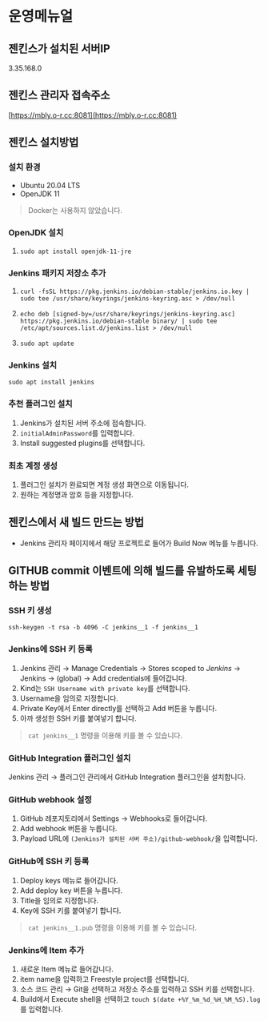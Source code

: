 # 운영메뉴얼
## 젠킨스가 설치된 서버IP
3.35.168.0
## 젠킨스 관리자 접속주소
[https://mbly.o-r.cc:8081](https://mbly.o-r.cc:8081)
## 젠킨스 설치방법
### 설치 환경
* Ubuntu 20.04 LTS
* OpenJDK 11
> Docker는 사용하지 않았습니다.

### OpenJDK 설치
1. `sudo apt install openjdk-11-jre`

### Jenkins 패키지 저장소 추가
1. `curl -fsSL https://pkg.jenkins.io/debian-stable/jenkins.io.key | sudo tee /usr/share/keyrings/jenkins-keyring.asc > /dev/null`

1. `echo deb [signed-by=/usr/share/keyrings/jenkins-keyring.asc] https://pkg.jenkins.io/debian-stable binary/ | sudo tee /etc/apt/sources.list.d/jenkins.list > /dev/null`

1. `sudo apt update`

### Jenkins 설치
`sudo apt install jenkins`
### 추천 플러그인 설치
1. Jenkins가 설치된 서버 주소에 접속합니다.
1. `initialAdminPassword`를 입력합니다.
1. Install suggested plugins를 선택합니다.

### 최초 계정 생성
1. 플러그인 설치가 완료되면 계정 생성 화면으로 이동됩니다.
1. 원하는 계정명과 암호 등을 지정합니다.

## 젠킨스에서 새 빌드 만드는 방법
* Jenkins 관리자 페이지에서 해당 프로젝트로 들어가 Build Now 메뉴를 누릅니다.
## GITHUB commit 이벤트에 의해 빌드를 유발하도록 세팅하는 방법
### SSH 키 생성
`ssh-keygen -t rsa -b 4096 -C jenkins__1 -f jenkins__1`

### Jenkins에 SSH 키 등록
1. Jenkins 관리 → Manage Credentials → Stores scoped to _Jenkins_ → Jenkins → (global) → Add credentials에 들어갑니다.
1. Kind는 `SSH Username with private key`를 선택합니다.
1. Username을 임의로 지정합니다.
1. Private Key에서 Enter directly를 선택하고 Add 버튼을 누릅니다.
1. 아까 생성한 SSH 키를 붙여넣기 합니다.
> `cat jenkins__1` 명령을 이용해 키를 볼 수 있습니다.

### GitHub Integration 플러그인 설치
Jenkins 관리 → 플러그인 관리에서 GitHub Integration 플러그인을 설치합니다.

### GitHub webhook 설정
1. GitHub 레포지토리에서 Settings → Webhooks로 들어갑니다.
1. Add webhook 버튼을 누릅니다.
1. Payload URL에 `(Jenkins가 설치된 서버 주소)/github-webhook/`을 입력합니다.

### GitHub에 SSH 키 등록
1. Deploy keys 메뉴로 들어갑니다.
1. Add deploy key 버튼을 누릅니다.
1. Title을 임의로 지정합니다.
1. Key에 SSH 키를 붙여넣기 합니다.
> `cat jenkins__1.pub` 명령을 이용해 키를 볼 수 있습니다.

### Jenkins에 Item 추가
1. 새로운 Item 메뉴로 들어갑니다.
1. item name을 입력하고 Freestyle project를 선택합니다.
1. 소스 코드 관리 → Git을 선택하고 저장소 주소를 입력하고 SSH 키를 선택합니다.
1. Build에서 Execute shell을 선택하고 `touch $(date +%Y_%m_%d_%H_%M_%S).log`를 입력합니다.